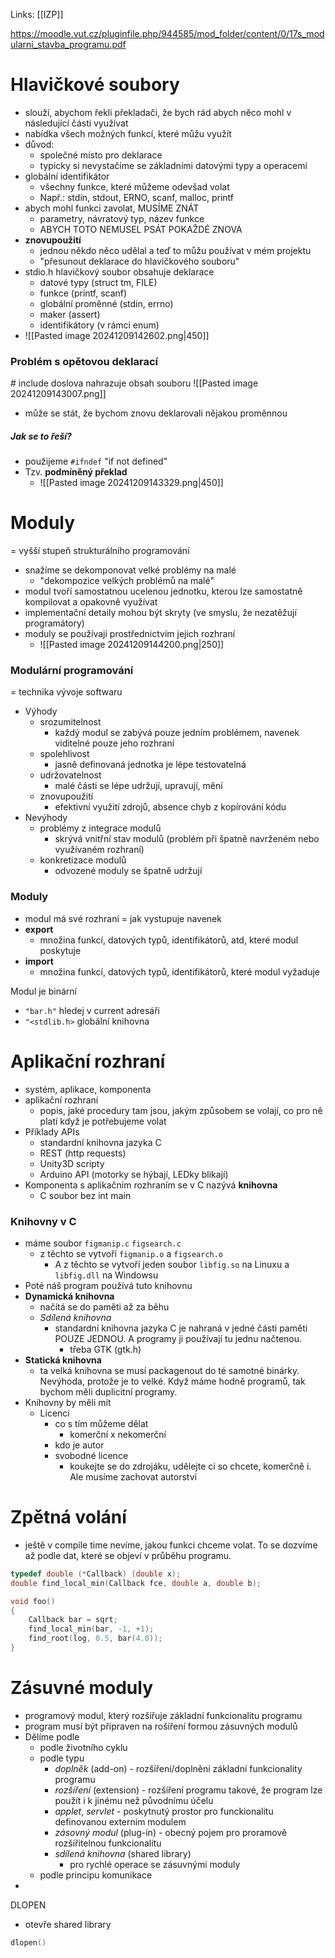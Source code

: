 Links: [[IZP]]

https://moodle.vut.cz/pluginfile.php/944585/mod_folder/content/0/17s_modularni_stavba_programu.pdf

# Hlavičkové soubory
- slouží, abychom řekli překladači, že bych rád abych něco mohl v následující části využívat
- nabídka všech možných funkcí, které můžu využít
- důvod:
	- společné místo pro deklarace
	- typicky si nevystačíme se základními datovými typy a operacemi 
- globální identifikátor 
	- všechny funkce, které můžeme odevšad volat
	- Např.: stdin, stdout, ERNO, scanf, malloc, printf
- abych mohl funkci zavolat, MUSÍME ZNÁT
	- parametry, návratový typ, název funkce
	- ABYCH TOTO NEMUSEL PSÁT POKAŽDÉ ZNOVA
- **znovupoužití**
	- jednou někdo něco udělal a teď to můžu používat v mém projektu
	- "přesunout deklarace do hlavičkového souboru"
- stdio.h hlavičkový soubor obsahuje deklarace
	- datové typy (struct tm, FILE)
	- funkce (printf, scanf)
	- globální proměnné (stdin, errno)
	- maker (assert)
	- identifikátory (v rámci enum)
- ![[Pasted image 20241209142602.png|450]]

### Problém s opětovou deklarací
\# include doslova nahrazuje obsah souboru
![[Pasted image 20241209143007.png]]
- může se stát, že bychom znovu deklarovali nějakou proměnnou
##### Jak se to řeší?
- použijeme `#ifndef` "if not defined"
- Tzv. **podmíněný překlad**
	- ![[Pasted image 20241209143329.png|450]]

# Moduly
= vyšší stupeň strukturálního programování
- snažíme se dekomponovat velké problémy na malé
	- "dekompozice velkých problémů na malé"
- modul tvoří samostatnou ucelenou jednotku, kterou lze samostatně kompilovat a opakovně využívat
- implementační detaily mohou být skryty (ve smyslu, že nezatěžují programátory)
- moduly se používají prostřednictvím jejich rozhraní
	- ![[Pasted image 20241209144200.png|250]]

### Modulární programování
= technika vývoje softwaru
- Výhody
	- srozumitelnost 
		- každý modul se zabývá pouze jedním problémem, navenek viditelné pouze jeho rozhraní
	- spolehlivost
		- jasně definovaná jednotka je lépe testovatelná
	- udržovatelnost
		- malé části se lépe udržují, upravují, mění
	- znovupoužití
		- efektivní využití zdrojů, absence chyb z kopírování kódu
- Nevýhody
	- problémy z integrace modulů
		- skrývá vnitřní stav modulů (problém při špatně navrženém nebo využívaném rozhraní)
	- konkretizace modulů
		- odvozené moduly se špatně udržují

### Moduly
- modul má své rozhraní = jak vystupuje navenek
- **export**
	- množina funkcí, datových typů, identifikátorů, atd, které modul poskytuje
- **import**
	- množina funkcí, datových typů, identifikátorů, které modul vyžaduje

Modul je binární

- `"bar.h"` hledej v current adresáři
- `"<stdlib.h>` globální knihovna


# Aplikační rozhraní
- systém, aplikace, komponenta
- aplikační rozhraní
	- popis, jaké procedury tam jsou, jakým způsobem se volají, co pro ně platí když je potřebujeme volat
- Příklady APIs
	- standardní knihovna jazyka C
	- REST (http requests)
	- Unity3D scripty
	- Arduino API (motorky se hýbají, LEDky blikají)
- Komponenta s aplikačním rozhraním se v C nazývá **knihovna**
	- C soubor bez int main

### Knihovny v C
- máme soubor `figmanip.c` `figsearch.c`
	- z těchto se vytvoří `figmanip.o` a `figsearch.o`
		- A z těchto se vytvoří jeden soubor `libfig.so` na Linuxu a `libfig.dll` na Windowsu
- Poté náš program používá tuto knihovnu 
- **Dynamická knihovna**
	- načítá se do paměti až za běhu
	- *Sdílená knihovna*
		- standardní knihovna jazyka C je nahraná v jedné části paměti POUZE JEDNOU. A programy ji používají tu jednu načtenou.
			- třeba GTK (gtk.h)
- **Statická knihovna**
	- ta velká knihovna se musí packagenout do té samotné binárky. Nevýhoda, protože je to velké. Když máme hodně programů, tak bychom měli duplicitní programy. 
- Knihovny by měli mít
	- Licenci
		- co s tím můžeme dělat
			- komerční x nekomerční
		- kdo je autor
		- svobodné licence
			- koukejte se do zdrojáku, udělejte ci so chcete, komerčně i. Ale musíme zachovat autorství 

# Zpětná volání
- ještě v compile time nevíme, jakou funkci chceme volat. To se dozvíme až podle dat, které se objeví v průběhu programu.

```c
typedef double (*Callback) (double x);
double find_local_min(Callback fce, double a, double b);

void foo()
{
	Callback bar = sqrt;
	find_local_min(bar, -1, +1);
	find_root(log, 0.5, bar(4.0));
}

```

# Zásuvné moduly
- programový modul, který rozšiřuje základní funkcionalitu programu
- program musí být připraven na rošíření formou zásuvných modulů
- Dělíme podle
	- podle životního cyklu
	- podle typu
		- *doplněk* (add-on) - rozšíření/doplnění základní funkcionality programu
		- *rozšíření* (extension) - rozšíření programu takové, že program lze použít i k jinému než původnímu účelu
		- *applet*, *servlet* - poskytnutý prostor pro funckionalitu definovanou externím modulem
		- *zásovný modul* (plug-in) - obecný pojem pro proramově rozšířitelnou funkcionalitu
		- *sdílená knihovna* (shared library)
			- pro rychlé operace se zásuvnými moduly
	- podle principu komunikace
- 

DLOPEN
- otevře shared library
```c
dlopen()
```